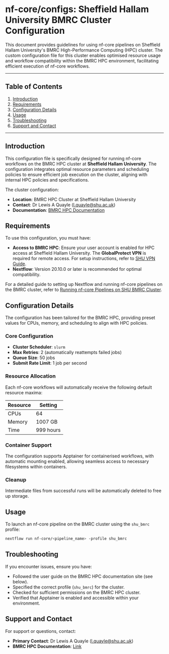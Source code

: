 # nf-core/configs: Sheffield Hallam University BMRC Cluster Configuration

This document provides guidelines for using nf-core pipelines on Sheffield Hallam University's BMRC High-Performance Computing (HPC) cluster. The custom configuration file for this cluster enables optimised resource usage and workflow compatibility within the BMRC HPC environment, facilitating efficient execution of nf-core workflows.

---

## Table of Contents

1. [Introduction](#introduction)
2. [Requirements](#requirements)
3. [Configuration Details](#configuration-details)
4. [Usage](#usage)
5. [Troubleshooting](#troubleshooting)
6. [Support and Contact](#support-and-contact)

---

## Introduction

This configuration file is specifically designed for running nf-core workflows on the BMRC HPC cluster at **Sheffield Hallam University**. The configuration integrates optimal resource parameters and scheduling policies to ensure efficient job execution on the cluster, aligning with internal HPC policies and specifications.

The cluster configuration:

- **Location**: BMRC HPC Cluster at Sheffield Hallam University
- **Contact**: Dr Lewis A Quayle ([l.quayle@shu.ac.uk](mailto:l.quayle@shu.ac.uk))
- **Documentation**: [BMRC HPC Documentation](https://bmrc-hpc-documentation.readthedocs.io/en/latest/)

## Requirements

To use this configuration, you must have:

- **Access to BMRC HPC**: Ensure your user account is enabled for HPC access at Sheffield Hallam University. The **GlobalProtect VPN** is required for remote access. For setup instructions, refer to [SHU VPN Guide](https://www.shu.ac.uk/digital-skills/programs-and-applications/virtual-private-network-vpn).
- **Nextflow**: Version 20.10.0 or later is recommended for optimal compatibility.

For a detailed guide to setting up Nextflow and running nf-core pipelines on the BMRC cluster, refer to [Running nf-core Pipelines on SHU BMRC Cluster](https://bmrc-hpc-documentation.readthedocs.io/en/latest/nfcore/index.html).

## Configuration Details

The configuration has been tailored for the BMRC HPC, providing preset values for CPUs, memory, and scheduling to align with HPC policies.

### Core Configuration

- **Cluster Scheduler**: `slurm`
- **Max Retries**: 2 (automatically reattempts failed jobs)
- **Queue Size**: 50 jobs
- **Submit Rate Limit**: 1 job per second

### Resource Allocation

Each nf-core workflows will automatically receive the following default resource maxima:

| Resource   | Setting      |
|------------|--------------|
| CPUs       | 64           |
| Memory     | 1007 GB      |
| Time       | 999 hours    |

### Container Support

The configuration supports Apptainer for containerised workflows, with automatic mounting enabled, allowing seamless access to necessary filesystems within containers.

### Cleanup

Intermediate files from successful runs will be automatically deleted to free up storage.

## Usage

To launch an nf-core pipeline on the BMRC cluster using the `shu_bmrc` profile:

```bash
nextflow run nf-core/<pipeline_name> -profile shu_bmrc
```

## Troubleshooting

If you encounter issues, ensure you have:

- Followed the user guide on the BMRC HPC documentation site (see below).
- Specified the correct profile (`shu_bmrc`) for the cluster.
- Checked for sufficient permissions on the BMRC HPC cluster.
- Verified that Apptainer is enabled and accessible within your environment.

## Support and Contact

For support or questions, contact:

- **Primary Contact**: Dr Lewis A Quayle ([l.quayle@shu.ac.uk](mailto:l.quayle@shu.ac.uk))
- **BMRC HPC Documentation**: [Link](https://bmrc-hpc-documentation.readthedocs.io/en/latest/)
